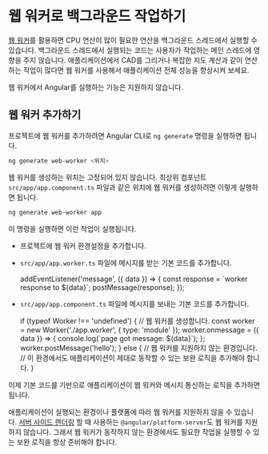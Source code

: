 <!--
# Background processing using web workers
-->
# 웹 워커로 백그라운드 작업하기

<!--
[Web workers](https://developer.mozilla.org/en-US/docs/Web/API/Web_Workers_API) allow you to run CPU-intensive computations in a background thread,
freeing the main thread to update the user interface.
If you find your application performs a lot of computations, such as generating CAD drawings or doing heavy geometrical calculations, using web workers can help increase your application's performance.

<div class="alert is-helpful">

The CLI does not support running Angular itself in a web worker.

</div>
-->
[웹 워커](https://developer.mozilla.org/en-US/docs/Web/API/Web_Workers_API)를 활용하면 CPU 연산이 많이 필요한 연산을 백그라운드 스레드에서 실행할 수 있습니다.
백그라운드 스레드에서 실행되는 코드는 사용자가 작업하는 메인 스레드에 영향을 주지 않습니다.
애플리케이션에서 CAD를 그리거나 복잡한 지도 계산과 같이 연산하는 작업이 많다면 웹 워커를 사용해서 애플리케이션 전체 성능을 향상시켜 보세요.


<div class="alert is-helpful">

웹 워커에서 Angular를 실행하는 기능은 지원하지 않습니다.

</div>


<!--
## Adding a web worker
-->
## 웹 워커 추가하기

<!--
To add a web worker to an existing project, use the Angular CLI `ng generate` command.

```bash
ng generate web-worker <location>
```

You can add a web worker anywhere in your application.
For example, to add a web worker to the root component, `src/app/app.component.ts`, run the following command.

```bash
ng generate web-worker app
```

The command performs the following actions.

- Configures your project to use web workers, if it isn't already.
- Adds the following scaffold code to `src/app/app.worker.ts` to  receive messages.

  <code-example language="typescript" header="src/app/app.worker.ts">
  addEventListener('message', ({ data }) => {
    const response = `worker response to ${data}`;
    postMessage(response);
  });
 </code-example>

- Adds the following scaffold code to `src/app/app.component.ts` to use the worker.

  <code-example language="typescript" header="src/app/app.component.ts">
  if (typeof Worker !== 'undefined') {
    // Create a new
    const worker = new Worker('./app.worker', { type: 'module' });
    worker.onmessage = ({ data }) => {
      console.log(`page got message: ${data}`);
    };
    worker.postMessage('hello');
  } else {
    // Web workers are not supported in this environment.
    // You should add a fallback so that your program still executes correctly.
  }
  </code-example>

After you generate this initial scaffold, you must refactor your code to use the web worker by sending messages to and from the worker.

<div class="alert is-important">

Some environments or platforms, such as `@angular/platform-server` used in [Server-side Rendering](guide/universal), don't support web workers. To ensure that your application will work in these environments, you must provide a fallback mechanism to perform the computations that the worker would otherwise perform.

</div>
-->
프로젝트에 웹 워커를 추가하려면 Angular CLI로 `ng generate` 명령을 실행하면 됩니다.

```bash
ng generate web-worker <위치>
```

웹 워커를 생성하는 위치는 고정되어 있지 않습니다.
최상위 컴포넌트 `src/app/app.component.ts` 파일과 같은 위치에 웹 워커를 생성하려면 이렇게 실행하면 됩니다.

```bash
ng generate web-worker app
```

이 명령을 실행하면 이런 작업이 실행됩니다.

- 프로젝트에 웹 워커 환경설정을 추가합니다.
- `src/app/app.worker.ts` 파일에 메시지를 받는 기본 코드를 추가합니다.

  <code-example language="typescript" header="src/app/app.worker.ts">
  addEventListener('message', ({ data }) => {
    const response = `worker response to ${data}`;
    postMessage(response);
  });
 </code-example>

- `src/app/app.component.ts` 파일에 메시지를 보내는 기본 코드를 추가합니다.

  <code-example language="typescript" header="src/app/app.component.ts">
  if (typeof Worker !== 'undefined') {
    // 웹 워커를 생성합니다.
    const worker = new Worker('./app.worker', { type: 'module' });
    worker.onmessage = ({ data }) => {
      console.log(`page got message: ${data}`);
    };
    worker.postMessage('hello');
  } else {
    // 웹 워커를 지원하지 않는 환경입니다.
    // 이 환경에서도 애플리케이션이 제대로 동작할 수 있는 보완 로직을 추가해야 합니다.
  }
  </code-example>

이제 기본 코드를 기반으로 애플리케이션이 웹 워커와 메시지 통신하는 로직을 추가하면 됩니다.


<div class="alert is-important">

애플리케이션이 실행되는 환경이나 플랫폼에 따라 웹 워커를 지원하지 않을 수 있습니다.
[서버 사이드 렌더링](guide/universal) 할 때 사용하는 `@angular/platform-server`도 웹 워커를 지원하지 않습니다.
그래서 웹 워커가 동작하지 않는 환경에서도 필요한 작업을 실행할 수 있는 보완 로직을 항상 준비해야 합니다.

</div>
